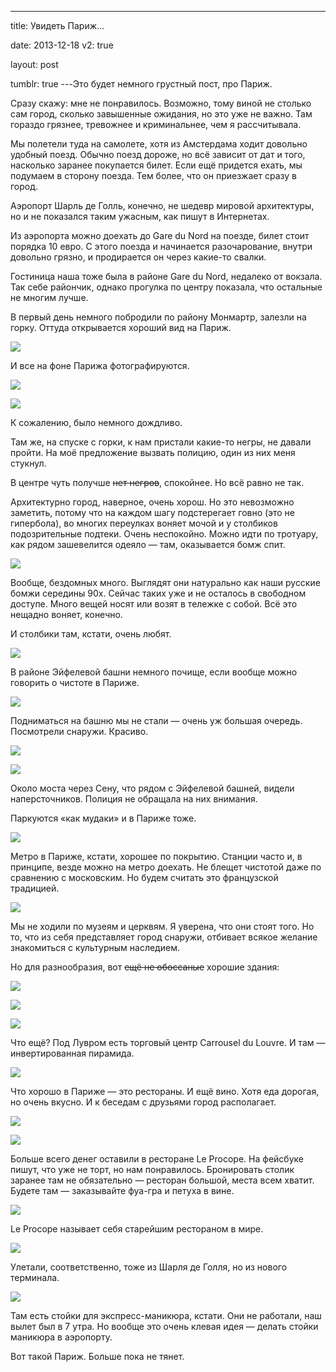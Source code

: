 ---

title: Увидеть Париж…

date: 2013-12-18
v2: true

layout: post

tumblr: true
---Это будет немного грустный пост, про Париж.

Сразу скажу: мне не понравилось. Возможно, тому виной не столько сам город, сколько завышенные ожидания, но это уже не важно. Там гораздо грязнее, тревожнее и криминальнее, чем я рассчитывала.

Мы полетели туда на самолете, хотя из Амстердама ходит довольно удобный поезд. Обычно поезд дороже, но всё зависит от дат и того, насколько заранее покупается билет. Если ещё придется ехать, мы подумаем в сторону поезда. Тем более, что он приезжает сразу в город.
<excerpt/>

Аэропорт Шарль де Голль, конечно, не шедевр мировой архитектуры, но и не показался таким ужасным, как пишут в Интернетах.

Из аэропорта можно доехать до Gare du Nord на поезде, билет стоит порядка 10 евро. С этого поезда и начинается разочарование, внутри довольно грязно, и продирается он через какие-то свалки.

Гостиница наша тоже была в районе Gare du Nord, недалеко от вокзала. Так себе райончик, однако прогулка по центру показала, что остальные не многим лучше.

В первый день немного побродили по району Монмартр, залезли на горку. Оттуда открывается хороший вид на Париж.

[](http://fotki.yandex.ru/users/toivonens/view/512877/)
[![](http://img-fotki.yandex.ru/get/9752/14441195.2f/0_7d36d_85a6d1bd_L.jpg)](http://fotki.yandex.ru/users/toivonens/view/512877/)

И все на фоне Парижа фотографируются.

[](http://fotki.yandex.ru/users/toivonens/view/512756/)
[![](http://img-fotki.yandex.ru/get/9826/14441195.2d/0_7d2f4_ccdb3e6b_L.jpg)](http://fotki.yandex.ru/users/toivonens/view/512756/)

[](http://fotki.yandex.ru/users/toivonens/view/512765/)
[![](http://img-fotki.yandex.ru/get/9808/14441195.2d/0_7d2fd_3a8fa881_L.jpg)](http://fotki.yandex.ru/users/toivonens/view/512765/)

К сожалению, было немного дождливо.

Там же, на спуске с горки, к нам пристали какие-то негры, не давали пройти. На моё предложение вызвать полицию, один из них меня стукнул.

В центре чуть получше <strike>нет негров</strike>, спокойнее. Но всё равно не так.

Архитектурно город, наверное, очень хорош. Но это невозможно заметить, потому что на каждом шагу подстерегает говно (это не гипербола), во многих переулках воняет мочой и у столбиков подозрительные подтеки. Очень неспокойно. Можно идти по тротуару, как рядом зашевелится одеяло — там, оказывается бомж спит.

[](http://fotki.yandex.ru/users/toivonens/view/512771/)
[![](http://img-fotki.yandex.ru/get/6730/14441195.2d/0_7d303_7a12b950_L.jpg)](http://fotki.yandex.ru/users/toivonens/view/512771/)

Вообще, бездомных много. Выглядят они натурально как наши русские бомжи середины 90х. Сейчас таких уже и не осталось в свободном доступе. Много вещей носят или возят в тележке с собой. Всё это нещадно воняет, конечно.

И столбики там, кстати, очень любят.

[](http://fotki.yandex.ru/users/toivonens/view/512767/)
[![](http://img-fotki.yandex.ru/get/9299/14441195.2d/0_7d2ff_f4f6a4dd_L.jpg)](http://fotki.yandex.ru/users/toivonens/view/512767/)

В районе Эйфелевой башни немного почище, если вообще можно говорить о чистоте в Париже.

[](http://fotki.yandex.ru/users/toivonens/view/512760/)
[![](http://img-fotki.yandex.ru/get/9302/14441195.2d/0_7d2f8_73376b4e_L.jpg)](http://fotki.yandex.ru/users/toivonens/view/512760/)

Подниматься на башню мы не стали — очень уж большая очередь. Посмотрели снаружи. Красиво.

[](http://fotki.yandex.ru/users/toivonens/view/512776/)
[![](http://img-fotki.yandex.ru/get/9118/14441195.2d/0_7d308_ea0f1ce1_L.jpg)](http://fotki.yandex.ru/users/toivonens/view/512776/)

[](http://fotki.yandex.ru/users/toivonens/view/512825/)
[![](http://img-fotki.yandex.ru/get/9508/14441195.2e/0_7d339_3d79026b_L.jpg)](http://fotki.yandex.ru/users/toivonens/view/512825/)

Около моста через Сену, что рядом с Эйфелевой башней, видели наперсточников. Полиция не обращала на них внимания.

Паркуются «как мудаки» и в Париже тоже.

[](http://fotki.yandex.ru/users/toivonens/view/512762/)
[![](http://img-fotki.yandex.ru/get/9808/14441195.2d/0_7d2fa_2a80e689_L.jpg)](http://fotki.yandex.ru/users/toivonens/view/512762/)

Метро в Париже, кстати, хорошее по покрытию. Станции часто и, в принципе, везде можно на метро доехать. Не блещет чистотой даже по сравнению с московским. Но будем считать это французской традицией.

[](http://fotki.yandex.ru/users/toivonens/view/512795/)
[![](http://img-fotki.yandex.ru/get/9319/14441195.2d/0_7d31b_d6238327_L.jpg)](http://fotki.yandex.ru/users/toivonens/view/512795/)

Мы не ходили по музеям и церквям. Я уверена, что они стоят того. Но то, что из себя представляет город снаружи, отбивает всякое желание знакомиться с культурным наследием.

Но для разнообразия, вот <strike>ещё не обоссаные</strike> хорошие здания:

[](http://fotki.yandex.ru/users/toivonens/view/512770/)
[![](http://img-fotki.yandex.ru/get/9509/14441195.2d/0_7d302_957096c1_L.jpg)](http://fotki.yandex.ru/users/toivonens/view/512770/)

[](http://fotki.yandex.ru/users/toivonens/view/512778/)
[![](http://img-fotki.yandex.ru/get/9509/14441195.2d/0_7d30a_1b49174e_L.jpg)](http://fotki.yandex.ru/users/toivonens/view/512778/)

[](http://fotki.yandex.ru/users/toivonens/view/512782/)
[![](http://img-fotki.yandex.ru/get/9759/14441195.2d/0_7d30e_9bc7cb1e_L.jpg)](http://fotki.yandex.ru/users/toivonens/view/512782/)

Что ещё? Под Лувром есть торговый центр Carrousel du Louvre. И там — инвертированная пирамида.

[](http://fotki.yandex.ru/users/toivonens/view/512848/)
[![](http://img-fotki.yandex.ru/get/9808/14441195.2e/0_7d350_c2e624ea_L.jpg)](http://fotki.yandex.ru/users/toivonens/view/512848/)

Что хорошо в Париже — это рестораны. И ещё вино. Хотя еда дорогая, но очень вкусно. И к беседам с друзьями город располагает.

[](http://fotki.yandex.ru/users/toivonens/view/512775/)
[![](http://img-fotki.yandex.ru/get/9258/14441195.2d/0_7d307_6f7c599a_L.jpg)](http://fotki.yandex.ru/users/toivonens/view/512775/)

[](http://fotki.yandex.ru/users/toivonens/view/512785/)
[![](http://img-fotki.yandex.ru/get/9510/14441195.2d/0_7d311_da8539f8_L.jpg)](http://fotki.yandex.ru/users/toivonens/view/512785/)

Больше всего денег оставили в ресторане Le Procope. На фейсбуке пишут, что уже не торт, но нам понравилось. Бронировать столик заранее там не обязательно — ресторан большой, места всем хватит. Будете там — заказывайте фуа-гра и петуха в вине.

[](http://fotki.yandex.ru/users/toivonens/view/512789/)
[![](http://img-fotki.yandex.ru/get/6724/14441195.2d/0_7d315_69b9a367_L.jpg)](http://fotki.yandex.ru/users/toivonens/view/512789/)

Le Procope называет себя старейшим рестораном в мире.

[](http://fotki.yandex.ru/users/toivonens/view/512799/)
[![](http://img-fotki.yandex.ru/get/9752/14441195.2d/0_7d31f_963800f6_L.jpg)](http://fotki.yandex.ru/users/toivonens/view/512799/)

Улетали, соответственно, тоже из Шарля де Голля, но из нового терминала.

[](http://fotki.yandex.ru/users/toivonens/view/512774/)
[![](http://img-fotki.yandex.ru/get/9510/14441195.2d/0_7d306_c2ee8dee_L.jpg)](http://fotki.yandex.ru/users/toivonens/view/512774/)

Там есть стойки для экспресс-маникюра, кстати. Они не работали, наш вылет был в 7 утра. Но вообще это очень клевая идея — делать стойки маникюра в аэропорту.

Вот такой Париж. Больше пока не тянет.
